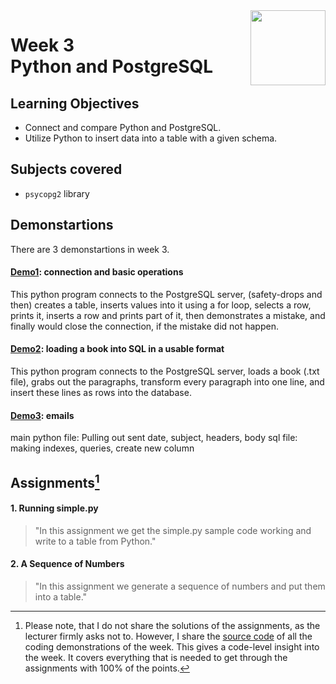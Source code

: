 <a href="../">
  <img src="/img/JSON_and_Natural_Language_Processing_in_PostgreSQL_logo.avif" width="120" align="right">
</a>

# Week 3 <br> Python and PostgreSQL

## Learning Objectives
- Connect and compare Python and PostgreSQL.
- Utilize Python to insert data into a table with a given schema.

## Subjects covered
- `psycopg2` library

## Demonstartions

There are 3 demonstartions in week 3. 

#### [Demo1](./demo1.py): connection and basic operations

This python program connects to the PostgreSQL server, (safety-drops and then) creates a table, inserts values into it using a for loop, selects a row, prints it, inserts a row and prints part of it, then demonstrates a mistake, and finally would close the connection, if the mistake did not happen.  

#### [Demo2](./demo2.py): loading a book into SQL in a usable format 

This python program connects to the PostgreSQL server, loads a book (.txt file), grabs out the paragraphs, transform every paragraph into one line, and insert these lines as rows into the database. 

#### [Demo3](./demo3.py): emails

main python file: Pulling out sent date, subject, headers, body
sql file: making indexes, queries, create new column

## Assignments[^1]

#### 1. Running simple.py

>"In this assignment we get the simple.py sample code working and write to a table from Python."

#### 2. A Sequence of Numbers

> "In this assignment we generate a sequence of numbers and put them into a table."

[^1]:Please note, that I do not share the solutions of the assignments, as the lecturer firmly asks not to. However, I share the [source code](./demos.sql) of all the coding demonstrations of the week. This gives a code-level insight into the week. It covers everything that is needed to get through the assignments with 100% of the points.
